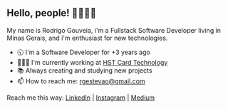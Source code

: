## Hello, people! 👋👨🏽‍💻

My name is Rodrigo Gouveia, i'm a Fullstack Software Developer living in Minas Gerais, and i'm enthusiast for new technologies. 

- 🕤 I'm a Software Developer for +3 years ago
- 👨🏽‍💻 I'm currently working at [HST Card Technology](https://www.hst.com.br/pt-br/)
- 📚 Always creating and studying new projects
- 📫 How to reach me: [rgestevao@gmail.com](rgestevao@gmail.com)

Reach me this way: [LinkedIn](https://www.linkedin.com/in/rodrigogouveiae/) | [Instagram](https://www.instagram.com/rodrigoge_/) | [Medium](https://medium.com/@rodrigoge)
